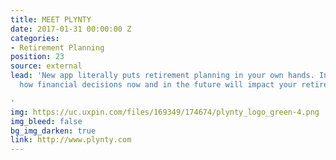 ```yaml
---
title: MEET PLYNTY
date: 2017-01-31 00:00:00 Z
categories:
- Retirement Planning
position: 23
source: external
lead: 'New app literally puts retirement planning in your own hands. Instantly see
  how financial decisions now and in the future will impact your retirement income.

'
img: https://uc.uxpin.com/files/169349/174674/plynty_logo_green-4.png
img_bleed: false
bg_img_darken: true
link: http://www.plynty.com
---
```


